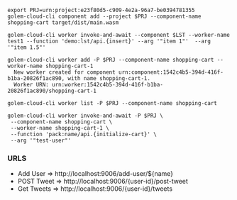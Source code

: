 

```
export PRJ=urn:project:e23f80d5-c909-4e2a-96a7-be0394781355
golem-cloud-cli component add --project $PRJ --component-name shopping-cart target/dist/main.wasm

golem-cloud-cli worker invoke-and-await --component $LST --worker-name test1 --function 'demo:lst/api.{insert}' --arg '"item 1"'  --arg '"item 1.5"'

golem-cloud-cli worker add -P $PRJ --component-name shopping-cart --worker-name shopping-cart-1
  New worker created for component urn:component:1542c4b5-394d-416f-b1ba-20826f1ac890, with name shopping-cart-1.
  Worker URN: urn:worker:1542c4b5-394d-416f-b1ba-20826f1ac890/shopping-cart-1

golem-cloud-cli worker list -P $PRJ --component-name shopping-cart

golem-cloud-cli worker invoke-and-await -P $PRJ \
 --component-name shopping-cart \
 --worker-name shopping-cart-1 \
 --function 'pack:name/api.{initialize-cart}' \
 --arg '"test-user"'
```


### URLS 

- Add User => http://localhost:9006/add-user/${name}
- POST Tweet => http://localhost:9006/{user-id}/post-tweet
- Get Tweets => http://localhost:9006/{user-id}/tweets